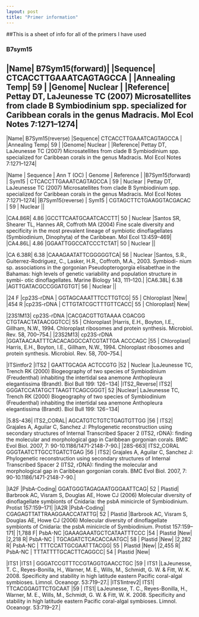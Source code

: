 ```yaml
---
layout: post
title: "Primer information"
---
```


##This is a sheet of info for all of the primers I have used 


### B7sym15

|Name| B7Sym15(forward)|
|Sequence| CTCACCTTGAAATCAGTAGCCA |
|Annealing Temp| 59 |
|Genome| Nuclear |
|Reference| Pettay DT, LaJeunesse TC (2007) Microsatellites from clade B Symbiodinium spp. specialized for Caribbean corals in the genus Madracis. Mol Ecol Notes 7:1271–1274|
--------------------
|Name| B7Sym15(reverse)
|Sequence| CTCACCTTGAAATCAGTAGCCA |
|Annealing Temp| 59 |
|Genome| Nuclear |
|Reference| Pettay DT, LaJeunesse TC (2007) Microsatellites from clade B Symbiodinium spp. specialized for Caribbean corals in the genus Madracis. Mol Ecol Notes 7:1271–1274|


|Name	|		Sequence |	Ann T (OC)	|	Genome |	Reference |
|B7Sym15(forward) |	Sym15	|	CTCACCTTGAAATCAGTAGCCA |	59	|	Nuclear |	Pettay DT, LaJeunesse TC (2007) Microsatellites from clade B Symbiodinium spp. specialized for Caribbean corals in the genus Madracis. Mol Ecol Notes 7:1271–1274|
|B7Sym15(reverse) |	Sym15	|	CGTAGCTTCTGAAGGTACGACAC |	59	|	Nuclear	||
							
|CA4.86R|	4.86		|GCCTTCAATGCAATCACCTT|	50	|	Nuclear	|Santos SR, Shearer TL, Hannes AR, Coffroth MA (2004) Fine scale diversity and specificity in the most prevalent lineage of symbiotic dinoflagellates (Symbiodinium, Dinophyta) of the Caribbean. Mol Ecol 13:459–469|
|CA4.86L|	4.86		|GGAATTGGCCATCCCTCTAT|	50	|	Nuclear	||
						
|CA 6.38R|	6.38		|CAAAGAATATTCGGGGGTCA|	56	|	Nuclear	|Santos, S.R., Guiterrez-Rodriguez, C., Lasker, H.R., Coffroth, M.A., 2003. Symbiodi- nium sp. associations in the gorgonian Pseudopterogorgia elisabethae in the Bahamas: high levels of genetic variability and population structure in symbi- otic dinoflagellates. Marine Biology 143, 111–120.|
|CA6.38L|	6.38		|AGTTGATACGCCGGATGTGT|	56	|	Nuclear	||
							
|24 F	|cp23S-rDNA	|	GGTAGCAAATTTCCTTGTCG|	55	|	Chloroplast	|New|
|454 R	|cp23S-rDNA	|	CTTGTATCGCTTTGTTCACC|	55	|	Chloroplast|	New|
							
|23S1M13|	cp23S-rDNA	|CACGACGTTGTAAAA CGACGG CTGTAACTATAACGGTCC|	55	|	Chloroplast	|Harris, E.H., Boyton, I.E., Gillham, N.W., 1994. Chloroplast ribosomes and protein synthesis. Microbiol. Rev. 58, 700–754.|
|23S2M13|	cp23S-rDNA	|GGATAACAATTTCACACAGGCCATCGTATTGA ACCCAGC	|55	|	Chloroplast|	Harris, E.H., Boyton, I.E., Gillham, N.W., 1994. Chloroplast ribosomes and protein synthesis. Microbiol. Rev. 58, 700–754.|
							
|ITSintfor2	|ITS2	|	GAATTGCAGA ACTCCGTG	|52	|	Nuclear	|LaJeunesse TC, Trench RK (2000) Biogeography of two species of Symbiodinium (Freudenthal) inhabiting the intertidal sea anemone Anthopleura elegantissima (Brandt). Biol Bull 199: 126−134|
|ITS2_Reverse|	ITS2|	GGGATCCATATGCTTAAGTTCAGCGGGT|	52		|Nuclear|	LaJeunesse TC, Trench RK (2000) Biogeography of two species of Symbiodinium (Freudenthal) inhabiting the intertidal sea anemone Anthopleura elegantissima (Brandt). Biol Bull 199: 126−134|
							
|5.8S-436|	ITS2_CORAL|	AGCATGTCTGTCTGAGTGTTGG	|56	|	ITS2|	Grajales A, Aguilar C, Sanchez J: Phylogenetic reconstruction using secondary structures of Internal Transcribed Spacer 2 (ITS2, rDNA): finding the molecular and morphological gap in Caribbean gorgonian corals. BMC Evol Biol. 2007, 7: 90-10.1186/1471-2148-7-90.|
|28S-663|	ITS2_CORAL	GGGTAATCTTGCCTGATCTGAG	|56	|	ITS2|	Grajales A, Aguilar C, Sanchez J: Phylogenetic reconstruction using secondary structures of Internal Transcribed Spacer 2 (ITS2, rDNA): finding the molecular and morphological gap in Caribbean gorgonian corals. BMC Evol Biol. 2007, 7: 90-10.1186/1471-2148-7-90.|
							
|IA2F 	|PsbA-Coding|	GGATGGGTAGAGAATGGGAATTCAG|	52	|	Plastid|	Barbrook AC, Visram S, Douglas AE, Howe CJ (2006) Molecular diversity of dinoflagellate symbionts of Cnidaria: the psbA minicircle of Symbiodinium. Protist 157:159–171|
|IA2R 	|PsbA-Coding|	CGAGAGTTATTRAAGGAACCATATTG|	52	|	Plastid	|Barbrook AC, Visram S, Douglas AE, Howe CJ (2006) Molecular diversity of dinoflagellate symbionts of Cnidaria: the psbA minicircle of Symbiodinium. Protist 157:159–171|
|1,788 F|	PsbA-NC	   |GAAAGAAATGCTCATAATTTCCC	|54	|	Plastid	|New|
|2,218 R|	PsbA-NC	|	TGCAGATCTCACACCAATGC|	58	|	Plastid	|New|
|2,282 R|	PsbA-NC	|	TTTCCATTGCGAATTTACGG|	55	|	Plastid	|New|
|2,455 R|	PsbA-NC	|	TTTATTTTGCACTTCAGGCC|	54	|	Plastid	|New|
							
|ITS1	|ITS1	|	    GGGATCCGTTTCCGTAGGTGAACCTGC	|59	|	ITS1	|LaJeunesse, T. C., Reyes-Bonilla, H., Warner, M. E., Wills, M., Schmidt, G. W. & Fitt, W. K. 2008. Specificity and stability in high latitude eastern Pacific coral-algal symbioses. Limnol. Oceanogr. 53:719–27.|
|ITS1intrev2|	ITS1|	TTCACGGAGTTCTGCAAT	|59	|	ITS1|	LaJeunesse, T. C., Reyes-Bonilla, H., Warner, M. E., Wills, M., Schmidt, G. W. & Fitt, W. K. 2008. Specificity and stability in high latitude eastern Pacific coral-algal symbioses. Limnol. Oceanogr. 53:719–27.|